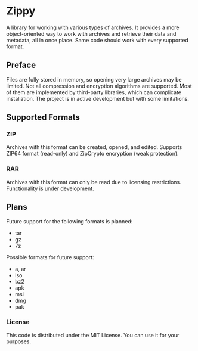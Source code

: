 # Zippy

A library for working with various types of archives. It provides a more object-oriented way to work with archives and retrieve their data and metadata, all in once place. Same code should work with every supported format.

## Preface

Files are fully stored in memory, so opening very large archives may be limited. Not all compression and encryption algorithms are supported. Most of them are implemented by third-party libraries, which can complicate installation. The project is in active development but with some limitations.

## Supported Formats

### ZIP

Archives with this format can be created, opened, and edited. Supports ZIP64 format (read-only) and ZipCrypto encryption (weak protection).

### RAR

Archives with this format can only be read due to licensing restrictions. Functionality is under development.

## Plans

Future support for the following formats is planned:

- tar
- gz
- 7z

Possible formats for future support:

- a, ar
- iso
- bz2
- apk
- msi
- dmg
- pak

### License

This code is distributed under the MIT License. You can use it for your purposes.
